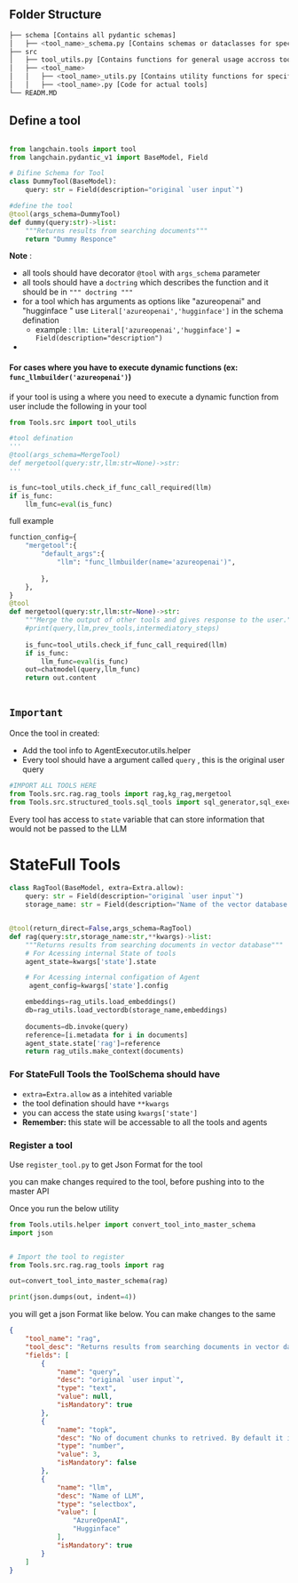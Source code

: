 
## Folder Structure

```bash
├── schema [Contains all pydantic schemas]
│   ├── <tool_name>_schema.py [Contains schemas or dataclasses for specific tool]
├── src
│   ├── tool_utils.py [Contains functions for general usage accross tools]
│   ├── <tool_name>
│   │   ├── <tool_name>_utils.py [Contains utility functions for specific tool]
│   │   ├── <tool_name>.py [Code for actual tools]
└── READM.MD
```

## Define a tool

```python

from langchain.tools import tool
from langchain.pydantic_v1 import BaseModel, Field

# Difine Schema for Tool
class DummyTool(BaseModel):
    query: str = Field(description="original `user input`")

#define the tool
@tool(args_schema=DummyTool)
def dummy(query:str)->list:
    """Returns results from searching documents"""
    return "Dummy Responce"
```

**Note** : 
- all tools should have decorator `@tool` with `args_schema` parameter
- all tools should have a `doctring` which describes the function and it should be in `""" doctring """`
- for a tool which has arguments as options like "azureopenai" and "hugginface " use `Literal['azureopenai','hugginface']` in the schema defination
  - example : `llm: Literal['azureopenai','hugginface'] = Field(description="description")`
- 

#### For cases where you have to execute dynamic functions (ex: `func_llmbuilder('azureopenai')`)
if your tool is using a where you need to execute a dynamic function from user include the following in your tool

```python
from Tools.src import tool_utils

#tool defination
'''
@tool(args_schema=MergeTool)
def mergetool(query:str,llm:str=None)->str:
'''

is_func=tool_utils.check_if_func_call_required(llm) 
if is_func:
    llm_func=eval(is_func)
```

full example

```python
function_config={
    "mergetool":{
        "default_args":{
            "llm": "func_llmbuilder(name='azureopenai')",
            
        },
    },
}
@tool
def mergetool(query:str,llm:str=None)->str:
    """Merge the output of other tools and gives response to the user."""
    #print(query,llm,prev_tools,intermediatory_steps)
    
    is_func=tool_utils.check_if_func_call_required(llm)
    if is_func:
        llm_func=eval(is_func)
    out=chatmodel(query,llm_func)
    return out.content
    
```


## `Important`

Once the tool in created:
- Add the tool info to AgentExecutor.utils.helper
- Every tool should have a argument called `query` , this is the original user query
```python
#IMPORT ALL TOOLS HERE
from Tools.src.rag.rag_tools import rag,kg_rag,mergetool
from Tools.src.structured_tools.sql_tools import sql_generator,sql_executor


```


Every tool has access to `state` variable that can store information that would not be passed to the LLM

# StateFull Tools

```python
class RagTool(BaseModel, extra=Extra.allow):
    query: str = Field(description="original `user input`")
    storage_name: str = Field(description="Name of the vector database to be Searched")


@tool(return_direct=False,args_schema=RagTool)
def rag(query:str,storage_name:str,**kwargs)->list:
    """Returns results from searching documents in vector database"""
    # For Acessing internal State of tools
    agent_state=kwargs['state'].state

    # For Acessing internal configation of Agent
     agent_config=kwargs['state'].config

    embeddings=rag_utils.load_embeddings()
    db=rag_utils.load_vectordb(storage_name,embeddings)
    
    documents=db.invoke(query)
    reference=[i.metadata for i in documents]
    agent_state.state['rag']=reference
    return rag_utils.make_context(documents)
```

### For StateFull Tools the ToolSchema should have 
- `extra=Extra.allow` as a intehited variable
- the tool defination should have `**kwargs`
- you can access the state using `kwargs['state']`
- <b>Remember:</b> this state will be accessable to all the tools and agents


### Register a tool

Use `register_tool.py` to get Json Format for the tool

you can make changes required to the tool, before pushing into to the master API

Once you run the below utility

```python
from Tools.utils.helper import convert_tool_into_master_schema
import json


# Import the tool to register
from Tools.src.rag.rag_tools import rag

out=convert_tool_into_master_schema(rag)

print(json.dumps(out, indent=4))
```

you will get a json Format like below. You can make changes to the same 

```json
{
    "tool_name": "rag",
    "tool_desc": "Returns results from searching documents in vector database",
    "fields": [
        {
            "name": "query",
            "desc": "original `user input`",
            "type": "text",
            "value": null,
            "isMandatory": true
        },
        {
            "name": "topk",
            "desc": "No of document chunks to retrived. By default it is 3.",
            "type": "number",
            "value": 3,
            "isMandatory": false
        },
        {
            "name": "llm",
            "desc": "Name of LLM",
            "type": "selectbox",
            "value": [
                "AzureOpenAI",
                "Hugginface"
            ],
            "isMandatory": true
        }
    ]
}
```
